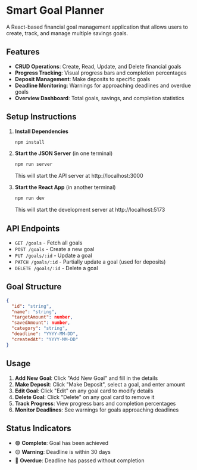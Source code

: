 # Smart Goal Planner

A React-based financial goal management application that allows users to create, track, and manage multiple savings goals.

## Features

- **CRUD Operations**: Create, Read, Update, and Delete financial goals
- **Progress Tracking**: Visual progress bars and completion percentages
- **Deposit Management**: Make deposits to specific goals
- **Deadline Monitoring**: Warnings for approaching deadlines and overdue goals
- **Overview Dashboard**: Total goals, savings, and completion statistics

## Setup Instructions

1. **Install Dependencies**
   ```bash
   npm install
   ```

2. **Start the JSON Server** (in one terminal)
   ```bash
   npm run server
   ```
   This will start the API server at http://localhost:3000

3. **Start the React App** (in another terminal)
   ```bash
   npm run dev
   ```
   This will start the development server at http://localhost:5173

## API Endpoints

- `GET /goals` - Fetch all goals
- `POST /goals` - Create a new goal
- `PUT /goals/:id` - Update a goal
- `PATCH /goals/:id` - Partially update a goal (used for deposits)
- `DELETE /goals/:id` - Delete a goal

## Goal Structure

```json
{
  "id": "string",
  "name": "string",
  "targetAmount": number,
  "savedAmount": number,
  "category": "string",
  "deadline": "YYYY-MM-DD",
  "createdAt": "YYYY-MM-DD"
}
```

## Usage

1. **Add New Goal**: Click "Add New Goal" and fill in the details
2. **Make Deposit**: Click "Make Deposit", select a goal, and enter amount
3. **Edit Goal**: Click "Edit" on any goal card to modify details
4. **Delete Goal**: Click "Delete" on any goal card to remove it
5. **Track Progress**: View progress bars and completion percentages
6. **Monitor Deadlines**: See warnings for goals approaching deadlines

## Status Indicators

- 🟢 **Complete**: Goal has been achieved
- 🟡 **Warning**: Deadline is within 30 days
- 🔴 **Overdue**: Deadline has passed without completion